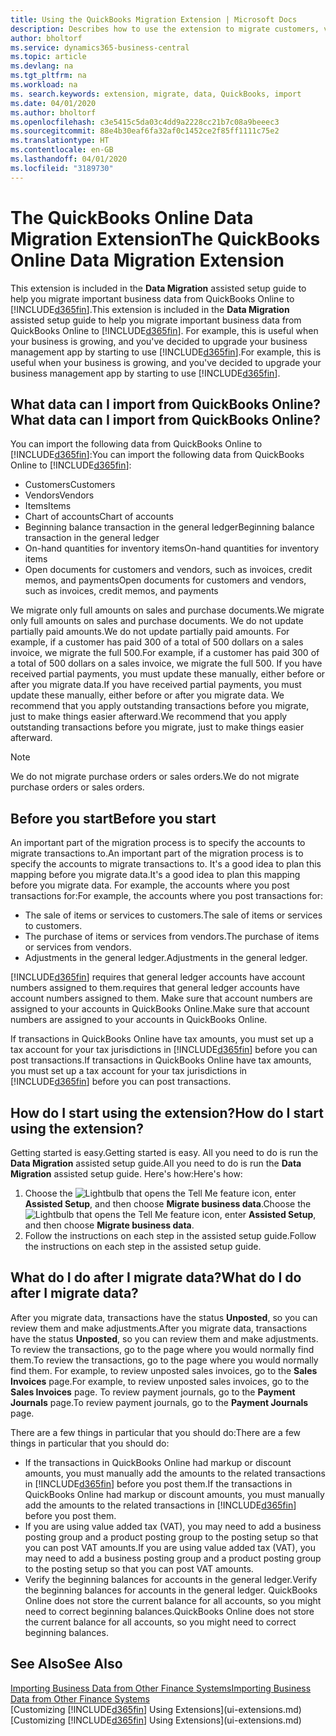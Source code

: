 ```yaml
---
title: Using the QuickBooks Migration Extension | Microsoft Docs
description: Describes how to use the extension to migrate customers, vendors, items, and accounts from QuickBooks Online to Business Central.
author: bholtorf
ms.service: dynamics365-business-central
ms.topic: article
ms.devlang: na
ms.tgt_pltfrm: na
ms.workload: na
ms. search.keywords: extension, migrate, data, QuickBooks, import
ms.date: 04/01/2020
ms.author: bholtorf
ms.openlocfilehash: c3e5415c5da03c4dd9a2228cc21b7c08a9beeec3
ms.sourcegitcommit: 88e4b30eaf6fa32af0c1452ce2f85ff1111c75e2
ms.translationtype: HT
ms.contentlocale: en-GB
ms.lasthandoff: 04/01/2020
ms.locfileid: "3189730"
---
```

# <a name="the-quickbooks-online-data-migration-extension"></a><span data-ttu-id="85306-103">The QuickBooks Online Data Migration Extension</span><span class="sxs-lookup"><span data-stu-id="85306-103">The QuickBooks Online Data Migration Extension</span></span>
<span data-ttu-id="85306-104">This extension is included in the **Data Migration** assisted setup guide to help you migrate important business data from QuickBooks Online to [!INCLUDE[d365fin](includes/d365fin_md.md)].</span><span class="sxs-lookup"><span data-stu-id="85306-104">This extension is included in the **Data Migration** assisted setup guide to help you migrate important business data from QuickBooks Online to [!INCLUDE[d365fin](includes/d365fin_md.md)].</span></span> <span data-ttu-id="85306-105">For example, this is useful when your business is growing, and you've decided to upgrade your business management app by starting to use [!INCLUDE[d365fin](includes/d365fin_md.md)].</span><span class="sxs-lookup"><span data-stu-id="85306-105">For example, this is useful when your business is growing, and you've decided to upgrade your business management app by starting to use [!INCLUDE[d365fin](includes/d365fin_md.md)].</span></span>

## <a name="what-data-can-i-import-from-quickbooks-online"></a><span data-ttu-id="85306-106">What data can I import from QuickBooks Online?</span><span class="sxs-lookup"><span data-stu-id="85306-106">What data can I import from QuickBooks Online?</span></span>
<span data-ttu-id="85306-107">You can import the following data from QuickBooks Online to [!INCLUDE[d365fin](includes/d365fin_md.md)]:</span><span class="sxs-lookup"><span data-stu-id="85306-107">You can import the following data from QuickBooks Online to [!INCLUDE[d365fin](includes/d365fin_md.md)]:</span></span>  

* <span data-ttu-id="85306-108">Customers</span><span class="sxs-lookup"><span data-stu-id="85306-108">Customers</span></span>
* <span data-ttu-id="85306-109">Vendors</span><span class="sxs-lookup"><span data-stu-id="85306-109">Vendors</span></span>
* <span data-ttu-id="85306-110">Items</span><span class="sxs-lookup"><span data-stu-id="85306-110">Items</span></span>
* <span data-ttu-id="85306-111">Chart of accounts</span><span class="sxs-lookup"><span data-stu-id="85306-111">Chart of accounts</span></span>
* <span data-ttu-id="85306-112">Beginning balance transaction in the general ledger</span><span class="sxs-lookup"><span data-stu-id="85306-112">Beginning balance transaction in the general ledger</span></span>
* <span data-ttu-id="85306-113">On-hand quantities for inventory items</span><span class="sxs-lookup"><span data-stu-id="85306-113">On-hand quantities for inventory items</span></span>
* <span data-ttu-id="85306-114">Open documents for customers and vendors, such as invoices, credit memos, and payments</span><span class="sxs-lookup"><span data-stu-id="85306-114">Open documents for customers and vendors, such as invoices, credit memos, and payments</span></span>

<span data-ttu-id="85306-115">We migrate only full amounts on sales and purchase documents.</span><span class="sxs-lookup"><span data-stu-id="85306-115">We migrate only full amounts on sales and purchase documents.</span></span> <span data-ttu-id="85306-116">We do not update partially paid amounts.</span><span class="sxs-lookup"><span data-stu-id="85306-116">We do not update partially paid amounts.</span></span> <span data-ttu-id="85306-117">For example, if a customer has paid 300 of a total of 500 dollars on a sales invoice, we migrate the full 500.</span><span class="sxs-lookup"><span data-stu-id="85306-117">For example, if a customer has paid 300 of a total of 500 dollars on a sales invoice, we migrate the full 500.</span></span> <span data-ttu-id="85306-118">If you have received partial payments, you must update these manually, either before or after you migrate data.</span><span class="sxs-lookup"><span data-stu-id="85306-118">If you have received partial payments, you must update these manually, either before or after you migrate data.</span></span> <span data-ttu-id="85306-119">We recommend that you apply outstanding transactions before you migrate, just to make things easier afterward.</span><span class="sxs-lookup"><span data-stu-id="85306-119">We recommend that you apply outstanding transactions before you migrate, just to make things easier afterward.</span></span>

> [!NOTE]  
>   <span data-ttu-id="85306-120">We do not migrate purchase orders or sales orders.</span><span class="sxs-lookup"><span data-stu-id="85306-120">We do not migrate purchase orders or sales orders.</span></span>

## <a name="before-you-start"></a><span data-ttu-id="85306-121">Before you start</span><span class="sxs-lookup"><span data-stu-id="85306-121">Before you start</span></span>
<span data-ttu-id="85306-122">An important part of the migration process is to specify the accounts to migrate transactions to.</span><span class="sxs-lookup"><span data-stu-id="85306-122">An important part of the migration process is to specify the accounts to migrate transactions to.</span></span> <span data-ttu-id="85306-123">It's a good idea to plan this mapping before you migrate data.</span><span class="sxs-lookup"><span data-stu-id="85306-123">It's a good idea to plan this mapping before you migrate data.</span></span> <span data-ttu-id="85306-124">For example, the accounts where you post transactions for:</span><span class="sxs-lookup"><span data-stu-id="85306-124">For example, the accounts where you post transactions for:</span></span>  

* <span data-ttu-id="85306-125">The sale of items or services to customers.</span><span class="sxs-lookup"><span data-stu-id="85306-125">The sale of items or services to customers.</span></span>
* <span data-ttu-id="85306-126">The purchase of items or services from vendors.</span><span class="sxs-lookup"><span data-stu-id="85306-126">The purchase of items or services from vendors.</span></span>  
* <span data-ttu-id="85306-127">Adjustments in the general ledger.</span><span class="sxs-lookup"><span data-stu-id="85306-127">Adjustments in the general ledger.</span></span>  

[!INCLUDE[d365fin](includes/d365fin_md.md)] <span data-ttu-id="85306-128">requires that general ledger accounts have account numbers assigned to them.</span><span class="sxs-lookup"><span data-stu-id="85306-128">requires that general ledger accounts have account numbers assigned to them.</span></span> <span data-ttu-id="85306-129">Make sure that account numbers are assigned to your accounts in QuickBooks Online.</span><span class="sxs-lookup"><span data-stu-id="85306-129">Make sure that account numbers are assigned to your accounts in QuickBooks Online.</span></span>

<span data-ttu-id="85306-130">If transactions in QuickBooks Online have tax amounts, you must set up a tax account for your tax jurisdictions in [!INCLUDE[d365fin](includes/d365fin_md.md)] before you can post transactions.</span><span class="sxs-lookup"><span data-stu-id="85306-130">If transactions in QuickBooks Online have tax amounts, you must set up a tax account for your tax jurisdictions in [!INCLUDE[d365fin](includes/d365fin_md.md)] before you can post transactions.</span></span>

## <a name="how-do-i-start-using-the-extension"></a><span data-ttu-id="85306-131">How do I start using the extension?</span><span class="sxs-lookup"><span data-stu-id="85306-131">How do I start using the extension?</span></span>
<span data-ttu-id="85306-132">Getting started is easy.</span><span class="sxs-lookup"><span data-stu-id="85306-132">Getting started is easy.</span></span> <span data-ttu-id="85306-133">All you need to do is run the **Data Migration** assisted setup guide.</span><span class="sxs-lookup"><span data-stu-id="85306-133">All you need to do is run the **Data Migration** assisted setup guide.</span></span> <span data-ttu-id="85306-134">Here's how:</span><span class="sxs-lookup"><span data-stu-id="85306-134">Here's how:</span></span>

1. <span data-ttu-id="85306-135">Choose the ![Lightbulb that opens the Tell Me feature](media/ui-search/search_small.png "Tell me what you want to do") icon, enter **Assisted Setup**, and then choose **Migrate business data**.</span><span class="sxs-lookup"><span data-stu-id="85306-135">Choose the ![Lightbulb that opens the Tell Me feature](media/ui-search/search_small.png "Tell me what you want to do") icon, enter **Assisted Setup**, and then choose **Migrate business data**.</span></span>
2. <span data-ttu-id="85306-136">Follow the instructions on each step in the assisted setup guide.</span><span class="sxs-lookup"><span data-stu-id="85306-136">Follow the instructions on each step in the assisted setup guide.</span></span>

## <a name="what-do-i-do-after-i-migrate-data"></a><span data-ttu-id="85306-137">What do I do after I migrate data?</span><span class="sxs-lookup"><span data-stu-id="85306-137">What do I do after I migrate data?</span></span>
<span data-ttu-id="85306-138">After you migrate data, transactions have the status **Unposted**, so you can review them and make adjustments.</span><span class="sxs-lookup"><span data-stu-id="85306-138">After you migrate data, transactions have the status **Unposted**, so you can review them and make adjustments.</span></span> <span data-ttu-id="85306-139">To review the transactions, go to the page where you would normally find them.</span><span class="sxs-lookup"><span data-stu-id="85306-139">To review the transactions, go to the page where you would normally find them.</span></span> <span data-ttu-id="85306-140">For example, to review unposted sales invoices, go to the **Sales Invoices** page.</span><span class="sxs-lookup"><span data-stu-id="85306-140">For example, to review unposted sales invoices, go to the **Sales Invoices** page.</span></span> <span data-ttu-id="85306-141">To review payment journals, go to the **Payment Journals** page.</span><span class="sxs-lookup"><span data-stu-id="85306-141">To review payment journals, go to the **Payment Journals** page.</span></span>   

<span data-ttu-id="85306-142">There are a few things in particular that you should do:</span><span class="sxs-lookup"><span data-stu-id="85306-142">There are a few things in particular that you should do:</span></span>

* <span data-ttu-id="85306-143">If the transactions in QuickBooks Online had markup or discount amounts, you must manually add the amounts to the related transactions in [!INCLUDE[d365fin](includes/d365fin_md.md)] before you post them.</span><span class="sxs-lookup"><span data-stu-id="85306-143">If the transactions in QuickBooks Online had markup or discount amounts, you must manually add the amounts to the related transactions in [!INCLUDE[d365fin](includes/d365fin_md.md)] before you post them.</span></span>
* <span data-ttu-id="85306-144">If you are using value added tax (VAT), you may need to add a business posting group and a product posting group to the posting setup so that you can post VAT amounts.</span><span class="sxs-lookup"><span data-stu-id="85306-144">If you are using value added tax (VAT), you may need to add a business posting group and a product posting group to the posting setup so that you can post VAT amounts.</span></span>
* <span data-ttu-id="85306-145">Verify the beginning balances for accounts in the general ledger.</span><span class="sxs-lookup"><span data-stu-id="85306-145">Verify the beginning balances for accounts in the general ledger.</span></span> <span data-ttu-id="85306-146">QuickBooks Online does not store the current balance for all accounts, so you might need to correct beginning balances.</span><span class="sxs-lookup"><span data-stu-id="85306-146">QuickBooks Online does not store the current balance for all accounts, so you might need to correct beginning balances.</span></span>

## <a name="see-also"></a><span data-ttu-id="85306-147">See Also</span><span class="sxs-lookup"><span data-stu-id="85306-147">See Also</span></span>
[<span data-ttu-id="85306-148">Importing Business Data from Other Finance Systems</span><span class="sxs-lookup"><span data-stu-id="85306-148">Importing Business Data from Other Finance Systems</span></span>](across-import-data-configuration-packages.md)  
<span data-ttu-id="85306-149">[Customizing [!INCLUDE[d365fin](includes/d365fin_md.md)] Using Extensions](ui-extensions.md)</span><span class="sxs-lookup"><span data-stu-id="85306-149">[Customizing [!INCLUDE[d365fin](includes/d365fin_md.md)] Using Extensions](ui-extensions.md)</span></span>  

